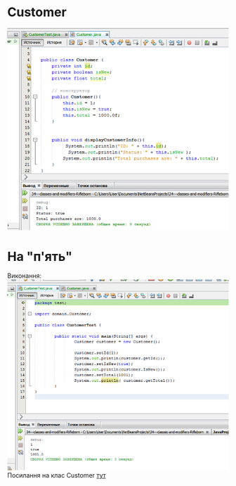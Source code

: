 # Customer
![](https://github.com/ppc-ntu-khpi/34---classes-and-modifiers-Rifleborn/blob/main/images/done.png)
# На "п'ять"
Виконання:  
![](https://github.com/ppc-ntu-khpi/34---classes-and-modifiers-Rifleborn/blob/main/images/methods.png)Посилання на клас Customer [тут](https://github.com/ppc-ntu-khpi/34---classes-and-modifiers-Rifleborn/blob/main/src/domain/Customer.java)
 


